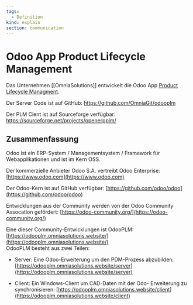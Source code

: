 ```yaml
---
tags:
  - Definition
kind: explain
section: communication
---
```

# Odoo App Product Lifecycle Management

Das Unternehmen [[OmniaSolutions]] entwickelt die Odoo App [Product Lifecycle Managment](https://apps.odoo.com/apps/modules/15.0/plm/).

Der Server Code ist auf GitHub: <https://github.com/OmniaGit/odooplm>

Der PLM Cient ist auf Sourceforge verfügbar: <https://sourceforge.net/projects/openerpplm/>

## Zusammenfassung

Odoo ist ein ERP-System / Managementsystem / Framework für Webapplikationen und ist im Kern OSS.  

Der kommerzielle Anbieter Odoo S.A. vertreibt Odoo Enterprise: [https://www.odoo.com](https://www.odoo.com)

Der Odoo-Kern ist auf GitHub verfügbar: [https://github.com/odoo/odoo](https://github.com/odoo/odoo)

Entwicklungen aus der Community werden von der Odoo Community Assocation gefördert: [https://odoo-community.org/](https://odoo-community.org/)

Eine dieser Community-Entwicklungen ist OdooPLM: [https://odooplm.omniasolutions.website/](https://odooplm.omniasolutions.website/)  
OdooPLM besteht aus zwei Teilen:

- Server: Eine Odoo-Erweiterung um den PDM-Prozess abzubilden: [https://odooplm.omniasolutions.website/server](https://odooplm.omniasolutions.website/server)  

- Client: Ein Windows-Client um CAD-Daten mit der Odo- Erweiterung zu synchronisieren: [https://odooplm.omniasolutions.website/client](https://odooplm.omniasolutions.website/client)